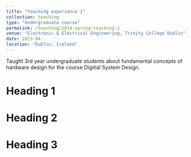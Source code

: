 ```yaml
---
title: "Teaching experience 1"
collection: teaching
type: "Undergraduate course"
permalink: /teaching/2014-spring-teaching-1
venue: "Electronic & Electrical Engineering, Trinity College Dublin"
date: 2023-04
location: "Dublin, Ireland"
---
```


Taught 3rd year undergraduate students about fundamental concepts of hardware design for the course Digitial System Design.

Heading 1
======

Heading 2
======

Heading 3
======
